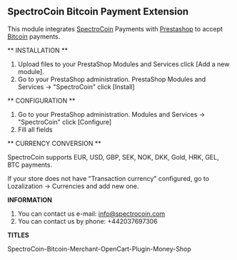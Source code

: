 SpectroCoin Bitcoin Payment Extension
---------------

This module integrates [SpectroCoin](https://spectrocoin.com/) Payments with [Prestashop](http://www.prestashop.com/) to accept [Bitcoin](https://bitcoin.org) payments.

** INSTALLATION **

1. Upload files to your PrestaShop Modules and Services click [Add a new module].
2. Go to your PrestaShop administration. PrestaShop Modules and Services -> "SpectroCoin" click [Install]

** CONFIGURATION **

1. Go to your PrestaShop administration. Modules and Services -> "SpectroCoin" click [Configure]
2. Fill all fields

** CURRENCY CONVERSION **

SpectroCoin supports EUR, USD, GBP, SEK, NOK, DKK, Gold, HRK, GEL, BTC payments.

If your store does not have "Transaction currency" configured, go to Lozalization -> Currencies and add new one.

**INFORMATION** 

1. You can contact us e-mail: info@spectrocoin.com 
2. You can contact us by phone: +442037697306
 
**TITLES**

SpectroCoin-Bitcoin-Merchant-OpenCart-Plugin-Money-Shop
